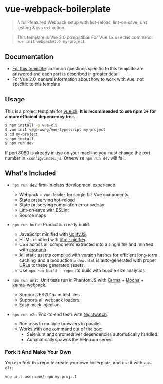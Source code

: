 # vue-webpack-boilerplate

> A full-featured Webpack setup with hot-reload, lint-on-save, unit testing & css extraction.

> This template is Vue 2.0 compatible. For Vue 1.x use this command: `vue init webpack#1.0 my-project`

## Documentation

- [For this template](http://vuejs-templates.github.io/webpack): common questions specific to this template are answered and each part is described in greater detail
- [For Vue 2.0](http://vuejs.org/guide/): general information about how to work with Vue, not specific to this template

## Usage

This is a project template for [vue-cli](https://github.com/vuejs/vue-cli). **It is recommended to use npm 3+ for a more efficient dependency tree.**

``` bash
$ npm install -g vue-cli
$ vue init vega-wong/vue-typescript my-project
$ cd my-project
$ npm install
$ npm run dev
```

If port 8080 is already in use on your machine you must change the port number in `/config/index.js`. Otherwise `npm run dev` will fail.

## What's Included

- `npm run dev`: first-in-class development experience.
  - Webpack + `vue-loader` for single file Vue components.
  - State preserving hot-reload
  - State preserving compilation error overlay
  - Lint-on-save with ESLint
  - Source maps

- `npm run build`: Production ready build.
  - JavaScript minified with [UglifyJS](https://github.com/mishoo/UglifyJS2).
  - HTML minified with [html-minifier](https://github.com/kangax/html-minifier).
  - CSS across all components extracted into a single file and minified with [cssnano](https://github.com/ben-eb/cssnano).
  - All static assets compiled with version hashes for efficient long-term caching, and a production `index.html` is auto-generated with proper URLs to these generated assets.
  - Use `npm run build --report`to build with bundle size analytics.

- `npm run unit`: Unit tests run in PhantomJS with [Karma](http://karma-runner.github.io/0.13/index.html) + [Mocha](http://mochajs.org/) + [karma-webpack](https://github.com/webpack/karma-webpack).
  - Supports ES2015+ in test files.
  - Supports all webpack loaders.
  - Easy mock injection.

- `npm run e2e`: End-to-end tests with [Nightwatch](http://nightwatchjs.org/).
  - Run tests in multiple browsers in parallel.
  - Works with one command out of the box:
    - Selenium and chromedriver dependencies automatically handled.
    - Automatically spawns the Selenium server.

### Fork It And Make Your Own

You can fork this repo to create your own boilerplate, and use it with `vue-cli`:

``` bash
vue init username/repo my-project
```